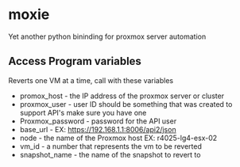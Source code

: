 # moxie
Yet another python bininding for proxmox server automation

## Access Program variables

Reverts one VM at a time, call with these variables

- promox_host - the IP address of the proxmox server or cluster
- proxmox_user - user ID should be something that was created to support API's make sure you have one
- Proxmox_password - password for the API user
- base_url - EX: https://192.168.1.1:8006/api2/json
- node - the name of the Proxmox host EX: r4025-lg4-esx-02
- vm_id - a number that represents the vm to be reverted
- snapshot_name - the name of the snapshot to revert to
